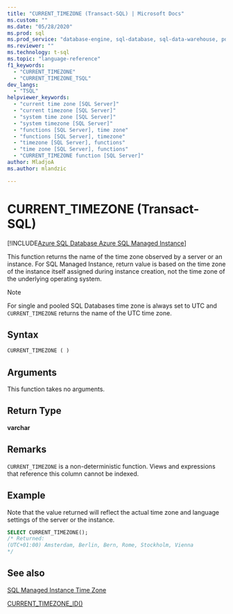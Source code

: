 ```yaml
---
title: "CURRENT_TIMEZONE (Transact-SQL) | Microsoft Docs"
ms.custom: ""
ms.date: "05/28/2020"
ms.prod: sql
ms.prod_service: "database-engine, sql-database, sql-data-warehouse, pdw"
ms.reviewer: ""
ms.technology: t-sql
ms.topic: "language-reference"
f1_keywords: 
  - "CURRENT_TIMEZONE"
  - "CURRENT_TIMEZONE_TSQL"
dev_langs: 
  - "TSQL"
helpviewer_keywords: 
  - "current time zone [SQL Server]"
  - "current timezone [SQL Server]"
  - "system time zone [SQL Server]"
  - "system timezone [SQL Server]"
  - "functions [SQL Server], time zone"
  - "functions [SQL Server], timezone"
  - "timezone [SQL Server], functions"
  - "time zone [SQL Server], functions"
  - "CURRENT_TIMEZONE function [SQL Server]"
author: MladjoA
ms.author: mlandzic

---
```

# CURRENT_TIMEZONE (Transact-SQL)

[!INCLUDE[Azure SQL Database Azure SQL Managed Instance](../../includes/applies-to-version/asdb-asdbmi.md)]

This function returns the name of the time zone observed by a server or an instance. For SQL Managed Instance, return value is based on the time zone of the instance itself assigned during instance creation, not the time zone of the underlying operating system.
  
> [!NOTE]  
> For single and pooled SQL Databases time zone is always set to UTC and `CURRENT_TIMEZONE` returns the name of the UTC time zone.
  
## Syntax  
  
```sql
CURRENT_TIMEZONE ( )  
```
  
## Arguments

This function takes no arguments.
  
## Return Type  

**varchar**
  
## Remarks  

`CURRENT_TIMEZONE` is a non-deterministic function. Views and expressions that reference this column cannot be indexed.
  
## Example

Note that the value returned will reflect the actual time zone and language settings of the server or the instance.

```sql
SELECT CURRENT_TIMEZONE();  
/* Returned:  
(UTC+01:00) Amsterdam, Berlin, Bern, Rome, Stockholm, Vienna 
*/
```  
  
## See also

[SQL Managed Instance Time Zone](https://docs.microsoft.com/azure/sql-database/sql-database-managed-instance-timezone)

[CURRENT_TIMEZONE_ID()](https://docs.microsoft.com/sql/t-sql/functions/current-timezone-id-transact-sql)
